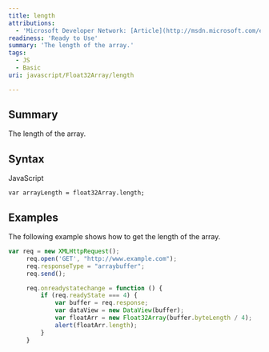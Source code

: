```yaml
---
title: length
attributions:
  - 'Microsoft Developer Network: [Article](http://msdn.microsoft.com/en-us/library/ie/br230729(v=vs.94).aspx)'
readiness: 'Ready to Use'
summary: 'The length of the array.'
tags:
  - JS
  - Basic
uri: javascript/Float32Array/length

---
```

## <span>Summary</span>

The length of the array.

## <span>Syntax</span>

<span class="language">JavaScript</span>

    var arrayLength = float32Array.length;

## <span>Examples</span>

The following example shows how to get the length of the array.

``` js
var req = new XMLHttpRequest();
     req.open('GET', "http://www.example.com");
     req.responseType = "arraybuffer";
     req.send();

     req.onreadystatechange = function () {
         if (req.readyState === 4) {
             var buffer = req.response;
             var dataView = new DataView(buffer);
             var floatArr = new Float32Array(buffer.byteLength / 4);
             alert(floatArr.length);
         }
     }
```

